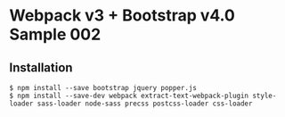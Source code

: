 Webpack v3 + Bootstrap v4.0 Sample 002
=================

Installation
----------------

```
$ npm install --save bootstrap jquery popper.js
$ npm install --save-dev webpack extract-text-webpack-plugin style-loader sass-loader node-sass precss postcss-loader css-loader
```

